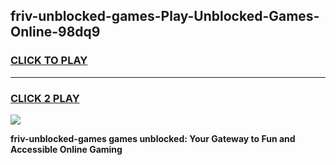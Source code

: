 
## friv-unblocked-games-Play-Unblocked-Games-Online-98dq9
<h3>
<a href="https://premium76.site?title=friv-unblocked-games&ref=25A">CLICK TO PLAY</a></h3>
<hr>

<h3>
<a href="https://premium76.site?title=friv-unblocked-games&ref=25A">CLICK 2 PLAY</a>
  
</h3>

<a href="https://premium76.site?title=friv-unblocked-games&ref=25A"><img src="https://clearcache.store/games.png"></a>


**friv-unblocked-games games unblocked: Your Gateway to Fun and Accessible Online Gaming**
